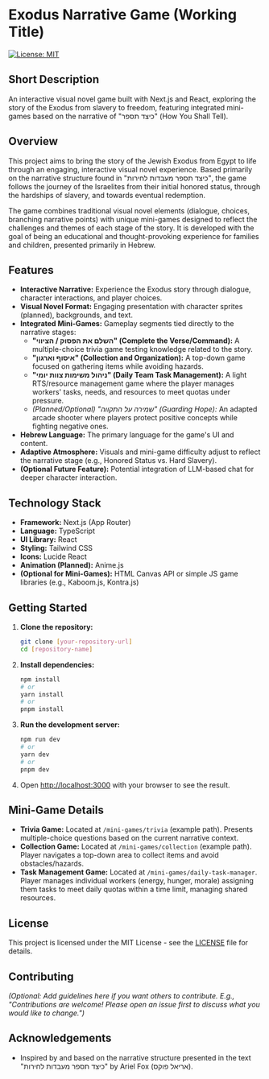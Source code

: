 # Exodus Narrative Game (Working Title)

[![License: MIT](https://img.shields.io/badge/License-MIT-yellow.svg)](https://opensource.org/licenses/MIT)

## Short Description

An interactive visual novel game built with Next.js and React, exploring the story of the Exodus from slavery to freedom, featuring integrated mini-games based on the narrative of "כיצד תספר" (How You Shall Tell).

## Overview

This project aims to bring the story of the Jewish Exodus from Egypt to life through an engaging, interactive visual novel experience. Based primarily on the narrative structure found in "כיצד תספר מעבדות לחירות", the game follows the journey of the Israelites from their initial honored status, through the hardships of slavery, and towards eventual redemption.

The game combines traditional visual novel elements (dialogue, choices, branching narrative points) with unique mini-games designed to reflect the challenges and themes of each stage of the story. It is developed with the goal of being an educational and thought-provoking experience for families and children, presented primarily in Hebrew.

## Features

* **Interactive Narrative:** Experience the Exodus story through dialogue, character interactions, and player choices.
* **Visual Novel Format:** Engaging presentation with character sprites (planned), backgrounds, and text.
* **Integrated Mini-Games:** Gameplay segments tied directly to the narrative stages:
    * **"השלם את הפסוק / הציווי" (Complete the Verse/Command):** A multiple-choice trivia game testing knowledge related to the story.
    * **"איסוף וארגון" (Collection and Organization):** A top-down game focused on gathering items while avoiding hazards.
    * **"ניהול משימות צוות יומי" (Daily Team Task Management):** A light RTS/resource management game where the player manages workers' tasks, needs, and resources to meet quotas under pressure.
    * *(Planned/Optional) "שמירה על התקווה" (Guarding Hope):* An adapted arcade shooter where players protect positive concepts while fighting negative ones.
* **Hebrew Language:** The primary language for the game's UI and content.
* **Adaptive Atmosphere:** Visuals and mini-game difficulty adjust to reflect the narrative stage (e.g., Honored Status vs. Hard Slavery).
* **(Optional Future Feature):** Potential integration of LLM-based chat for deeper character interaction.

## Technology Stack

* **Framework:** Next.js (App Router)
* **Language:** TypeScript
* **UI Library:** React
* **Styling:** Tailwind CSS
* **Icons:** Lucide React
* **Animation (Planned):** Anime.js
* **(Optional for Mini-Games):** HTML Canvas API or simple JS game libraries (e.g., Kaboom.js, Kontra.js)

## Getting Started

1.  **Clone the repository:**
    ```bash
    git clone [your-repository-url]
    cd [repository-name]
    ```
2.  **Install dependencies:**
    ```bash
    npm install
    # or
    yarn install
    # or
    pnpm install
    ```
3.  **Run the development server:**
    ```bash
    npm run dev
    # or
    yarn dev
    # or
    pnpm dev
    ```
4.  Open [http://localhost:3000](http://localhost:3000) with your browser to see the result.

## Mini-Game Details

* **Trivia Game:** Located at `/mini-games/trivia` (example path). Presents multiple-choice questions based on the current narrative context.
* **Collection Game:** Located at `/mini-games/collection` (example path). Player navigates a top-down area to collect items and avoid obstacles/hazards.
* **Task Management Game:** Located at `/mini-games/daily-task-manager`. Player manages individual workers (energy, hunger, morale) assigning them tasks to meet daily quotas within a time limit, managing shared resources.

## License

This project is licensed under the MIT License - see the [LICENSE](LICENSE) file for details.

## Contributing

*(Optional: Add guidelines here if you want others to contribute. E.g., "Contributions are welcome! Please open an issue first to discuss what you would like to change.")*

## Acknowledgements

* Inspired by and based on the narrative structure presented in the text "כיצד תספר מעבדות לחירות" by Ariel Fox (אריאל פוקס).
